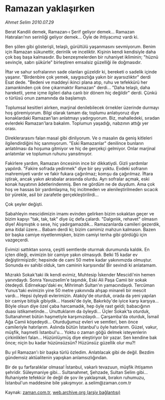 # Ramazan yaklaşırken

*Ahmet Selim 2010.07.29*

<td class="columnist-detail">
<p>Berat Kandili demek, Ramazan-ı Şerif geliyor demek... Ramazan Hatıraları'nın serinliği geliyor demek... Öyle de ihtiyacımız vardı ki.</p>
<p>
<div id="haberMetinDiv">
<p>Ben şölen gibi gösterişli, telaşlı, gürültülü yaşanmasını sevmiyorum. Benim için Ramazan sükunettir, derinlik ve inceliktir. Kişinin kendi kendisiyle daha çok baş başa kalmasıdır. Bu benzeşmelerden bir ruhaniyet ikliminin; "hüznü sevinçle, sabrı şükürle" birleştiren emsalsiz güzelliği ile doğmasıdır.
<p>İftar ve sahur sofralarının sade olanları güzeldir ki, bereketi o sadelik içinde yaşanır. "Birdenbire çok yemek, saygısızlığa yakın bir ayarsızlıktır" derdi Esat dede. "Bedeni ve maddeyi ikinci plana atıp, ruhu ve tefekkürü her zamankinden çok öne çıkarmaktır Ramazan" derdi... "Daha telaşlı, daha hareketli, yeme içme ilgileri daha canlı bir dönem hiç değildir" derdi. Çünkü o türlüsü onun zamanında da başlamıştı.
<p>Toplumsal kesitleri alırken, marjinal denilebilecek örnekler üzerinde durmayı hoş göremiyorum. Bilgi olarak tamam da; toplumu anlatıyoruz diye konaklardaki Ramazan'ları anlatmayı yadırgıyorum. Biz, mahalledeki, sıradan evlerdeki Ramazan'lara bakalım. Toplumun yaşadığı, nabzının attığı yer orası.
<p>Direklerarasını falan masal gibi dinliyorum. Ve o masalın da geniş kitleleri ilgilendirdiğini hiç sanmıyorum. "Eski Ramazanlar" denilince bunların anlatılması da hoşuma gitmiyor ve hiç de gerçekçi gelmiyor. Onlar marjinal anlatımlar ve toplumun ruhunu yansıtmıyor.
<p>Fakirlere yardım, Ramazan öncesinin ince bir dikkatiydi. Gizli yardımlar yapılırdı. "Fakire sofrada yedirmek" diye bir şey yoktu. Evdeki sofranın mahremiyeti vardır ve fakir fukara çağırılmaz; komşu da çağırılmaz. İftara iştirak, ancak yakın akrabalar arasında olurdu. Ayrı sofralar açmak, eski konak hayatının âdetlerindenmiş. Ben ne gördüm ne de duydum. Ama çok hoş ve hassas bir yardımlaşma, hiç incitmeden ve alenileştirilmeden sıcacık bir yürekle, asil bir zarafetle gerçekleştirilirdi...
<p>Çok şeyler değişti.
<p>Sabahleyin mescidimizin imamı evinden gelirken bizim sokaktan geçer ve bizim kapıyı "tak, tak, tak" diye üç defa çalardı. "Dalgınlık, rehavet" olmasın diye! Alışmıştık o sese, hiç yadırgamazdık... Ramazanlarda camileri gezerdik, ama itidal üzere... Babam derdi ki; bizim camimiz mahzun kalmasın. Bazen bir başka camiye niyetlenmişken, bizim camiyi tenha gibi gördüğü için vazgeçerdi.
<p>Evimizi sattıktan sonra, çeşitli semtlerde oturmak durumunda kaldık. En içten dileği, evimizin bir camiye yakın olmasıydı. Belki 15 kadar ev değiştirmişizdir; hepsinde de cami 50 metre kadar yakınımızda olmuştur. Sonunda ev sahibi olduk, tam caminin karşısında! Bir sevindi ki anlatamam.
<p>Mızraklı Sokak'taki ilk kendi evimiz, Muhtesip İskender Mescidi'nin hemen yanındaydı. Sonra Yavuzselim'e taşındık, Eski Ali Paşa Camii bir sokak ötedeydi. Edirnekapı'daki ev, Mihrimah Sultan'ın yamacındaydı. Tercüman Yunus'taki evimizin yine 50 metre yakınında ahşap minareli bir mescit vardı... Hepsi öyleydi evlerimizin. Ataköy'de oturduk, orada da yeni yapılan bir camiye bitişik gibiydik... Haseki'de öyle, Bakırköy'de iyice karşı karşıya... Böyle olsun diye özel çaba harcamadık, hep öyle rast geldi; babacığının duası istikametinde... Unuttuklarım da öyleydi... Üçler Sokak'ta oturduk, Sultanahmet bütün haşmetiyle karşımızdaydı... Çarşamba'da oturduk, İsmail Ağa Camii köşedeydi... Oturduğumuz evleri ve semtleri, ben önce camileriyle hatırlarım. Aslında bütün İstanbul'u öyle hatırlarım. Güzel, vakur, müşfik, haşmetli İstanbul'u... Yoktu o zaman göğü delmek isteyenlerin çirkinlikleri falan... Hüzünlüymüş diye eleştiriyor bir yazar. Sen kendine bak önce; niçin bu kadar hüzünsüzsün? Hüzünsüz güzellik olur mu?!
<p>Bu yıl Ramazan'ı bir başka türlü özledim. Anlatılacak gibi de değil. Bezdim gündemsiz aktüalitenin yapışkan anlamsızlığından.
<p>Bir de şu farfaralıklar olmasa! İstanbul, vakarlı tevazuun, müşfik ihtişamın şehridir. Süleymaniye gibi... Sultanahmet, Şehzade, Sultan Selim gibi... Ruhaniyete tefekkür ile değil de şov ile yaklaşmak, bırakın ruhumuzu, İstanbul'un maddesine bile yakışmıyor. a.selim@zaman.com.tr</p></p></p></p></p></p></p></p></p></p></p></div>
</p>
<a href="http://web.archive.org/web/20110105012930/mailto:a.selim@zaman.com.tr">
</a></td>

Kaynak: [zaman.com.tr](http://zaman.com.tr/yazar.do?yazino=1009854), [web.archive.org (arşiv bağlantısı)](http://web.archive.org/web/20110105012930/http://www.zaman.com.tr/yazar.do?yazino=1009854)
